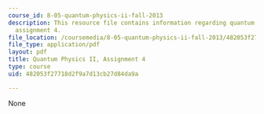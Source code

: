 ```yaml
---
course_id: 8-05-quantum-physics-ii-fall-2013
description: This resource file contains information regarding quantum physics II,
  assignment 4.
file_location: /coursemedia/8-05-quantum-physics-ii-fall-2013/482053f27718d2f9a7d13cb27d84da9a_MIT8_05F13_ps4.pdf
file_type: application/pdf
layout: pdf
title: Quantum Physics II, Assignment 4
type: course
uid: 482053f27718d2f9a7d13cb27d84da9a

---
```

None